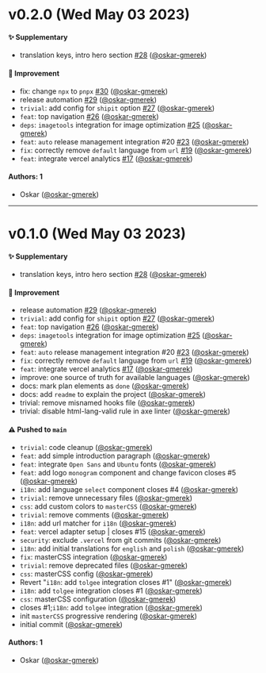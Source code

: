 # v0.2.0 (Wed May 03 2023)

#### :sparkles: Supplementary

- translation keys, intro hero section [#28](https://github.com/oskar-gmerek/oskargmerek.com/pull/28) ([@oskar-gmerek](https://github.com/oskar-gmerek))

#### :wrench: Improvement

- fix: change `npx` to `pnpx` [#30](https://github.com/oskar-gmerek/oskargmerek.com/pull/30) ([@oskar-gmerek](https://github.com/oskar-gmerek))
- release automation [#29](https://github.com/oskar-gmerek/oskargmerek.com/pull/29) ([@oskar-gmerek](https://github.com/oskar-gmerek))
- `trivial`: add config for `shipit` option [#27](https://github.com/oskar-gmerek/oskargmerek.com/pull/27) ([@oskar-gmerek](https://github.com/oskar-gmerek))
- `feat`: top navigation [#26](https://github.com/oskar-gmerek/oskargmerek.com/pull/26) ([@oskar-gmerek](https://github.com/oskar-gmerek))
- `deps`: `imagetools` integration for image optimization [#25](https://github.com/oskar-gmerek/oskargmerek.com/pull/25) ([@oskar-gmerek](https://github.com/oskar-gmerek))
- `feat`: `auto` release management integration #20 [#23](https://github.com/oskar-gmerek/oskargmerek.com/pull/23) ([@oskar-gmerek](https://github.com/oskar-gmerek))
- `fix`: correctly remove `default` language from `url` [#19](https://github.com/oskar-gmerek/oskargmerek.com/pull/19) ([@oskar-gmerek](https://github.com/oskar-gmerek))
- `feat`: integrate vercel analytics [#17](https://github.com/oskar-gmerek/oskargmerek.com/pull/17) ([@oskar-gmerek](https://github.com/oskar-gmerek))

#### Authors: 1

- Oskar ([@oskar-gmerek](https://github.com/oskar-gmerek))

---

# v0.1.0 (Wed May 03 2023)

#### :sparkles: Supplementary

- translation keys, intro hero section [#28](https://github.com/oskar-gmerek/oskargmerek.com/pull/28) ([@oskar-gmerek](https://github.com/oskar-gmerek))

#### :wrench: Improvement

- release automation [#29](https://github.com/oskar-gmerek/oskargmerek.com/pull/29) ([@oskar-gmerek](https://github.com/oskar-gmerek))
- `trivial`: add config for `shipit` option [#27](https://github.com/oskar-gmerek/oskargmerek.com/pull/27) ([@oskar-gmerek](https://github.com/oskar-gmerek))
- `feat`: top navigation [#26](https://github.com/oskar-gmerek/oskargmerek.com/pull/26) ([@oskar-gmerek](https://github.com/oskar-gmerek))
- `deps`: `imagetools` integration for image optimization [#25](https://github.com/oskar-gmerek/oskargmerek.com/pull/25) ([@oskar-gmerek](https://github.com/oskar-gmerek))
- `feat`: `auto` release management integration #20 [#23](https://github.com/oskar-gmerek/oskargmerek.com/pull/23) ([@oskar-gmerek](https://github.com/oskar-gmerek))
- `fix`: correctly remove `default` language from `url` [#19](https://github.com/oskar-gmerek/oskargmerek.com/pull/19) ([@oskar-gmerek](https://github.com/oskar-gmerek))
- `feat`: integrate vercel analytics [#17](https://github.com/oskar-gmerek/oskargmerek.com/pull/17) ([@oskar-gmerek](https://github.com/oskar-gmerek))
- improve: one source of truth for available languages ([@oskar-gmerek](https://github.com/oskar-gmerek))
- docs: mark plan elements as `done` ([@oskar-gmerek](https://github.com/oskar-gmerek))
- docs: add `readme` to explain the project ([@oskar-gmerek](https://github.com/oskar-gmerek))
- trivial: remove misnamed hooks file ([@oskar-gmerek](https://github.com/oskar-gmerek))
- trivial: disable html-lang-valid rule in axe linter ([@oskar-gmerek](https://github.com/oskar-gmerek))

#### ⚠️ Pushed to `main`

- `trivial`: code cleanup ([@oskar-gmerek](https://github.com/oskar-gmerek))
- `feat`: add simple introduction paragraph ([@oskar-gmerek](https://github.com/oskar-gmerek))
- `feat`: integrate `Open Sans` and `Ubuntu` fonts ([@oskar-gmerek](https://github.com/oskar-gmerek))
- `feat`: add logo `monogram` component and change favicon closes #5 ([@oskar-gmerek](https://github.com/oskar-gmerek))
- `i18n`: add language `select` component closes #4 ([@oskar-gmerek](https://github.com/oskar-gmerek))
- `trivial`: remove unnecessary files ([@oskar-gmerek](https://github.com/oskar-gmerek))
- `css`: add custom colors to `masterCSS` ([@oskar-gmerek](https://github.com/oskar-gmerek))
- `trivial`: remove comments ([@oskar-gmerek](https://github.com/oskar-gmerek))
- `i18n`: add url matcher for `i18n` ([@oskar-gmerek](https://github.com/oskar-gmerek))
- `feat`: vercel adapter setup | closes #15 ([@oskar-gmerek](https://github.com/oskar-gmerek))
- `security`: exclude `.vercel` from git commits ([@oskar-gmerek](https://github.com/oskar-gmerek))
- `i18n`: add initial translations for `english` and `polish` ([@oskar-gmerek](https://github.com/oskar-gmerek))
- `fix`: masterCSS integration ([@oskar-gmerek](https://github.com/oskar-gmerek))
- `trivial`: remove deprecated files ([@oskar-gmerek](https://github.com/oskar-gmerek))
- `css`: masterCSS config ([@oskar-gmerek](https://github.com/oskar-gmerek))
- Revert "`i18n`: add `tolgee` integration closes #1" ([@oskar-gmerek](https://github.com/oskar-gmerek))
- `i18n`: add `tolgee` integration closes #1 ([@oskar-gmerek](https://github.com/oskar-gmerek))
- `css`: masterCSS configuration ([@oskar-gmerek](https://github.com/oskar-gmerek))
- closes #1;`i18n`: add `tolgee` integration ([@oskar-gmerek](https://github.com/oskar-gmerek))
- init `masterCSS` progressive rendering ([@oskar-gmerek](https://github.com/oskar-gmerek))
- initial commit ([@oskar-gmerek](https://github.com/oskar-gmerek))

#### Authors: 1

- Oskar ([@oskar-gmerek](https://github.com/oskar-gmerek))
